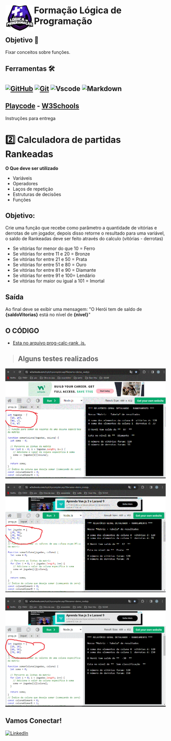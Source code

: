 <h1>
    <a href="https://github.com/sezarprog/imagens/blob/c3a1a07ee5501c00d0ef9aa94072eaebad1799aa/logo%20logprog.webp">
     <img  align="left" width="90px" src="https://github.com/sezarprog/imagens/blob/c3a1a07ee5501c00d0ef9aa94072eaebad1799aa/logo%20logprog.webp"></a>
    <span>Formação Lógica de Programação</span>
</h1>

## Objetivo 🎯
 Fixar conceitos sobre funções.

## Ferramentas 🛠️
[![GitHub](https://img.shields.io/badge/GitHub-000?style=for-the-badge&logo=github&logoColor=30A3DC)](https://docs.github.com/)
[![Git](https://img.shields.io/badge/Git-000?style=for-the-badge&logo=git&logoColor=E94D5F)](https://git-scm.com/doc) 
![Vscode](https://img.shields.io/badge/Vscode-007ACC?style=for-the-badge&logo=visual-studio-code&logoColor=white)
![Markdown](https://img.shields.io/badge/Markdown-000?style=for-the-badge&logo=markdown)
---
[Playcode](https://playcode.io/) - 
[W3Schools](https://www.w3schools.com/tryit/trycompiler.asp?filename=demo_nodejs)
---
Instruções para entrega
 # 2️⃣ Calculadora de partidas Rankeadas
**O Que deve ser utilizado**

- Variáveis
- Operadores
- Laços de repetição
- Estruturas de decisões
- Funções

## Objetivo:

Crie uma função que recebe como parâmetro a quantidade de vitórias e derrotas de um jogador,
depois disso retorne o resultado para uma variável, o saldo de Rankeadas deve ser feito através do calculo (vitórias - derrotas)

- Se vitórias for menor do que 10 = Ferro
- Se vitórias for entre 11 e 20 = Bronze
- Se vitórias for entre 21 e 50 = Prata
- Se vitórias for entre 51 e 80 = Ouro
- Se vitórias for entre 81 e 90 = Diamante
- Se vitórias for entre 91 e 100= Lendário
- Se vitórias for maior ou igual a 101 = Imortal

## Saída

Ao final deve se exibir uma mensagem:
"O Herói tem de saldo de **{saldoVitorias}** está no nível de **{nivel}**"

## O CÓDIGO
 - [Esta no arquivo prog-calc-rank
.js.](https://github.com/sezarprog/desafio-partidas-rankeadas/blob/6af94cec80e9e854afe93c2fdeb5957de514df07/prog-calc-rank.js)

> ## Alguns testes realizados
![image](https://github.com/sezarprog/desafio-partidas-rankeadas/blob/13d100cb9cc17e15ee0829f8bf8c14558e4f1001/telas/1-Captura%20de%20tela%202024-04-01%20231636.gif)

![image](https://github.com/sezarprog/desafio-partidas-rankeadas/blob/aec16ebe624429002eb152c96ae24c6361ef72b8/telas/2-Captura%20de%20tela%202024-04-01%20231807.gif)

![image](https://github.com/sezarprog/desafio-partidas-rankeadas/blob/aec16ebe624429002eb152c96ae24c6361ef72b8/telas/3-Captura%20de%20tela%202024-04-01%20231903.gif)

## Vamos Conectar!
[![LinkedIn](https://img.shields.io/badge/LinkedIn-0077B5?style=for-the-badge&logo=linkedin&logoColor=white)](https://www.linkedin.com/in/julioduart/)
